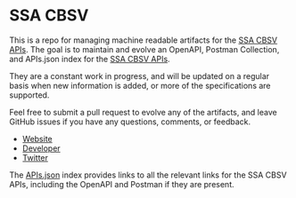 # SSA CBSVThis is a repo for managing machine readable artifacts for the [SSA CBSV APIs](http://www.socialsecurity.gov/cbsv/webservice.html). The goal is to maintain and evolve an OpenAPI, Postman Collection, and APIs.json index for the [SSA CBSV APIs](http://www.socialsecurity.gov/cbsv/webservice.html).They are a constant work in progress, and will be updated on a regular basis when new information is added, or more of the specifications are supported.Feel free to submit a pull request to evolve any of the artifacts, and leave GitHub issues if you have any questions, comments, or feedback.- [Website](http://www.socialsecurity.gov/cbsv/webservice.html)- [Developer](http://www.socialsecurity.gov/cbsv/webservice.html)- [Twitter](https://twitter.com/SocialSecurity)The [APIs.json](https://github.com/api-evangelist/ssa-cbsv/blob/master/apis.json) index provides links to all the relevant links for the SSA CBSV APIs, including the OpenAPI and Postman if they are present.